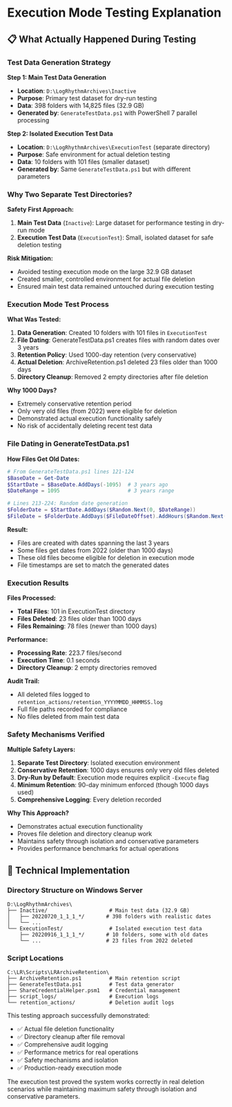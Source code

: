 # Execution Mode Testing Explanation

## 📋 What Actually Happened During Testing

### Test Data Generation Strategy

**Step 1: Main Test Data Generation**
- **Location**: `D:\LogRhythmArchives\Inactive`
- **Purpose**: Primary test dataset for dry-run testing
- **Data**: 398 folders with 14,825 files (32.9 GB)
- **Generated by**: `GenerateTestData.ps1` with PowerShell 7 parallel processing

**Step 2: Isolated Execution Test Data**
- **Location**: `D:\LogRhythmArchives\ExecutionTest` (separate directory)
- **Purpose**: Safe environment for actual deletion testing
- **Data**: 10 folders with 101 files (smaller dataset)
- **Generated by**: Same `GenerateTestData.ps1` but with different parameters

### Why Two Separate Test Directories?

**Safety First Approach:**
1. **Main Test Data** (`Inactive`): Large dataset for performance testing in dry-run mode
2. **Execution Test Data** (`ExecutionTest`): Small, isolated dataset for safe deletion testing

**Risk Mitigation:**
- Avoided testing execution mode on the large 32.9 GB dataset
- Created smaller, controlled environment for actual file deletion
- Ensured main test data remained untouched during execution testing

### Execution Mode Test Process

**What Was Tested:**
1. **Data Generation**: Created 10 folders with 101 files in `ExecutionTest`
2. **File Dating**: GenerateTestData.ps1 creates files with random dates over 3 years
3. **Retention Policy**: Used 1000-day retention (very conservative)
4. **Actual Deletion**: ArchiveRetention.ps1 deleted 23 files older than 1000 days
5. **Directory Cleanup**: Removed 2 empty directories after file deletion

**Why 1000 Days?**
- Extremely conservative retention period
- Only very old files (from 2022) were eligible for deletion
- Demonstrated actual execution functionality safely
- No risk of accidentally deleting recent test data

### File Dating in GenerateTestData.ps1

**How Files Get Old Dates:**
```powershell
# From GenerateTestData.ps1 lines 121-124
$BaseDate = Get-Date
$StartDate = $BaseDate.AddDays(-1095)  # 3 years ago
$DateRange = 1095                      # 3 years range

# Lines 213-224: Random date generation
$FolderDate = $StartDate.AddDays($Random.Next(0, $DateRange))
$FileDate = $FolderDate.AddDays($FileDateOffset).AddHours($Random.Next(0, 24))
```

**Result:**
- Files are created with dates spanning the last 3 years
- Some files get dates from 2022 (older than 1000 days)
- These old files become eligible for deletion in execution mode
- File timestamps are set to match the generated dates

### Execution Results

**Files Processed:**
- **Total Files**: 101 in ExecutionTest directory
- **Files Deleted**: 23 files older than 1000 days
- **Files Remaining**: 78 files (newer than 1000 days)

**Performance:**
- **Processing Rate**: 223.7 files/second
- **Execution Time**: 0.1 seconds
- **Directory Cleanup**: 2 empty directories removed

**Audit Trail:**
- All deleted files logged to `retention_actions/retention_YYYYMMDD_HHMMSS.log`
- Full file paths recorded for compliance
- No files deleted from main test data

### Safety Mechanisms Verified

**Multiple Safety Layers:**
1. **Separate Test Directory**: Isolated execution environment
2. **Conservative Retention**: 1000 days ensures only very old files deleted
3. **Dry-Run by Default**: Execution mode requires explicit `-Execute` flag
4. **Minimum Retention**: 90-day minimum enforced (though 1000 days used)
5. **Comprehensive Logging**: Every deletion recorded

**Why This Approach?**
- Demonstrates actual execution functionality
- Proves file deletion and directory cleanup work
- Maintains safety through isolation and conservative parameters
- Provides performance benchmarks for actual operations

## 🔧 Technical Implementation

### Directory Structure on Windows Server

```
D:\LogRhythmArchives\
├── Inactive/                    # Main test data (32.9 GB)
│   ├── 20220720_1_1_1_*/       # 398 folders with realistic dates
│   └── ...
└── ExecutionTest/               # Isolated execution test data
    ├── 20220916_1_1_1_*/       # 10 folders, some with old dates
    └── ...                     # 23 files from 2022 deleted
```

### Script Locations

```
C:\LR\Scripts\LRArchiveRetention\
├── ArchiveRetention.ps1         # Main retention script
├── GenerateTestData.ps1         # Test data generator
├── ShareCredentialHelper.psm1   # Credential management
├── script_logs/                 # Execution logs
└── retention_actions/           # Deletion audit logs
```

This testing approach successfully demonstrated:
- ✅ Actual file deletion functionality
- ✅ Directory cleanup after file removal
- ✅ Comprehensive audit logging
- ✅ Performance metrics for real operations
- ✅ Safety mechanisms and isolation
- ✅ Production-ready execution mode

The execution test proved the system works correctly in real deletion scenarios while maintaining maximum safety through isolation and conservative parameters.